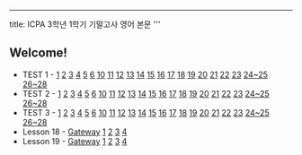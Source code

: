 ---
title: ICPA 3학년 1학기 기말고사 영어 본문
'''
## Welcome!

* TEST 1 - [1](/articles/1.html)  [2](/articles/2.html)  [3](/articles/3.html)  [4](/articles/4.html)  [5](/articles/5.html)  [6](/articles/6.html)  [10](/articles/7.html)  [11](/articles/8.html)  [12](/articles/9.html)  [13](/articles/10.html)  [14](/articles/11.html)  [15](/articles/12.html)  [16](/articles/13.html)  [17](/articles/14.html)  [18](/articles/15.html)  [19](/articles/16.html)  [20](/articles/17.html)  [21](/articles/18.html)  [22](/articles/19.html)  [23](/articles/20.html)  [24~25](/articles/21.html)  [26~28](/articles/22.html)
* TEST 2 - [1](/articles/23.html)  [2](/articles/24.html)  [3](/articles/25.html)  [4](/articles/26.html)  [5](/articles/27.html)  [6](/articles/28.html)  [10](/articles/29.html)  [11](/articles/30.html)  [12](/articles/31.html)  [13](/articles/32.html)  [14](/articles/33.html)  [15](/articles/34.html)  [16](/articles/35.html)  [17](/articles/36.html)  [18](/articles/37.html)  [19](/articles/38.html)  [20](/articles/39.html)  [21](/articles/40.html)  [22](/articles/41.html)  [23](/articles/42.html)  [24~25](/articles/43.html)  [26~28](/articles/44.html)
* TEST 3 - [1](/articles/45.html)  [2](/articles/46.html)  [3](/articles/47.html)  [4](/articles/48.html)  [5](/articles/49.html)  [6](/articles/50.html)  [10](/articles/51.html)  [11](/articles/52.html)  [12](/articles/53.html)  [13](/articles/54.html)  [14](/articles/55.html)  [15](/articles/56.html)  [16](/articles/57.html)  [17](/articles/58.html)  [18](/articles/59.html)  [19](/articles/60.html)  [20](/articles/61.html)  [21](/articles/62.html)  [22](/articles/63.html)  [23](/articles/64.html)  [24~25](/articles/65.html)  [26~28](/articles/66.html)
* Lesson 18 - [Gateway](/articles/67.html)  [1](/articles/68.html)  [2](/articles/69.html)  [3](/articles/70.html)  [4](/articles/71.html)
* Lesson 19 - [Gateway](/articles/72.html)  [1](/articles/73.html)  [2](/articles/74.html)  [3](/articles/75.html)  [4](/articles/76.html)
